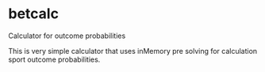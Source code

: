 # betcalc
Calculator for outcome probabilities

This is very simple calculator that uses inMemory pre solving
for calculation sport outcome probabilities.

